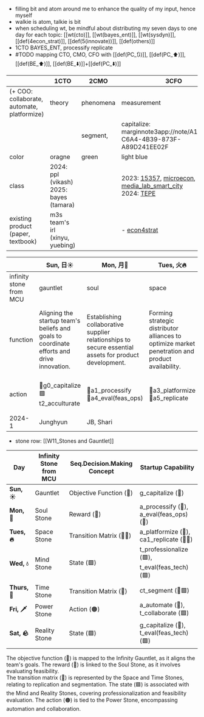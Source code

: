 - filling bit and atom around me to enhance the quality of my input, hence myself
- walkie is atom, talkie is bit
- when scheduling wt, be mindful about distributing my seven days to one day for each topic: [[wt(cto)]], [[wt(bayes_ent)]], [[wt(sysdyn)]], [[def(4econ_strat)]], [[def(5(innovate))]], [[def(others)]]
- 1CTO BAYES_ENT, processify replicate
- #TODO  mapping CTO, CMO, CFO with [[def(PC_🔃)]], [[def(PC_⬆️)]], [[def(BE_⬆️)]], [[def(BE_⬇️)]]+[[def(PC_⬇️)]]

|                                             | 1CTO                                       | 2CMO      | 3CFO                                                                                                                                                                                                                                                                                                               |
| ------------------------------------------- | ------------------------------------------ | --------- | ------------------------------------------------------------------------------------------------------------------------------------------------------------------------------------------------------------------------------------------------------------------------------------------------------------------ |
| (+ COO: collaborate, automate, platformize) | theory                                     | phenomena | measurement                                                                                                                                                                                                                                                                                                        |
|                                             |                                            | segment,  | capitalize: marginnote3app://note/A14DD436-C6A4-4B39-873F-A89D241EE02F                                                                                                                                                                                                                                             |
| color                                       | oragne                                     | green     | light blue                                                                                                                                                                                                                                                                                                         |
| class                                       | 2024: ppl (vikash)<br>2025: bayes (tamara) |           | 2023: [15357](marginnote3app://note/5D52C6DB-75C2-4CF1-A0E6-2E21F3961210), [microecon](marginnote3app://note/B67E344B-644A-4181-A2A3-86007B86BCA3), [media_lab_smart_city](marginnote3app://note/9613AD18-625D-488E-B459-636B2E967279)<br>2024: [TEPE](marginnote3app://note/3B1D9E5F-2401-42D4-948F-A771DDBF0673) |
| existing product (paper,  textbook)         | m3s team's irl (xinyu, yuebing)            |           | - [econ4strat](marginnote3app://note/A9A1BA3D-F7A5-4239-AFDA-29C943CF57FC)                                                                                                                                                                                                                                         |

|                         | Sun, 日☀️                                                                                  | Mon, 月🌙                                                                                              | Tues, ⽕🔥                                                                                        | Wed, ⽔💧                                                                                      | Thurs, ⽊🌴                                                                     | Fri, 金⛓️                                                                           | Sat, 土 🪨                                                                                      |
| ----------------------- | ----------------------------------------------------------------------------------------- | ----------------------------------------------------------------------------------------------------- | ------------------------------------------------------------------------------------------------ | --------------------------------------------------------------------------------------------- | ------------------------------------------------------------------------------ | ---------------------------------------------------------------------------------- | ---------------------------------------------------------------------------------------------- |
| infinity stone from MCU | gauntlet                                                                                  | soul                                                                                                  | space                                                                                            | mind                                                                                          | time                                                                           | power                                                                              | reality                                                                                        |
| function                | Aligning the startup team's beliefs and goals to coordinate efforts and drive innovation. | Establishing collaborative supplier relationships to secure essential assets for product development. | Forming strategic distributor alliances to optimize market penetration and product availability. | Ensuring the startup's technological expertise is effectively applied to product development. | Gathering and analyzing customer feedback to align products with market needs. | Evaluating the economic implications of supplier partnerships on production costs. | Using feedback from testing to address and reduce uncertainties regarding customer acceptance. |
| action                  | 🔵g0_capitalize<br>🟩t2_acculturate                                                       | 🔴a1_processify<br>🔴a4_eval(feas_ops)                                                                | 🔴a3_platformize<br>🔴a5_replicate                                                               | 🟩t1_professionalize<br>🟩t4_eval(feas_tech)                                                  | 💜c1_segment                                                                   | 🔴a2_automate<br> 🟩t2_collaborate                                                 | 🔵g0_capitalize<br>🟩t4_eval(feas_tech)                                                        |
| 2024-1                  | Junghyun                                                                                  | JB, Shari                                                                                             |                                                                                                  | Anup                                                                                          | David, Sarah                                                                   | Yuebing,                                                                           |                                                                                                |

- stone row: [[W11_Stones and Gauntlet]]

| Day           | Infinity Stone from MCU | Seq.Decision.Making Concept | Startup Capability                             |
| ------------- | ----------------------- | --------------------------- | ---------------------------------------------- |
| **Sun, ☀️**   | Gauntlet                | Objective Function (🔵)     | g_capitalize (🔵)                              |
| **Mon, 🌙**   | Soul Stone              | Reward (🔵)                 | a_processify (🔴), a_eval(feas_ops) (🔴)       |
| **Tues, 🔥**  | Space Stone             | Transition Matrix (🔴💜)    | a_platformize (🔴), ca1_replicate (💜🔴)       |
| **Wed, 💧**   | Mind Stone              | State (🟩)                  | t_professionalize (🟩), t_eval(feas_tech) (🟩) |
| **Thurs, 🌲** | Time Stone              | Transition Matrix (🔴)      | ct_segment (💜🟩)                              |
| **Fri, 🗡️**  | Power Stone             | Action (🟠)                 | a_automate (🔴), t_collaborate (🟩)            |
| **Sat, 🪨**   | Reality Stone           | State (🟩)                  | g_capitalize (🔵), t_eval(feas_tech) (🟩)      |
The objective function (🔵) is mapped to the Infinity Gauntlet, as it aligns the team's goals.
The reward (🔵) is linked to the Soul Stone, as it involves evaluating feasibility.  
The transition matrix (🔴) is represented by the Space and Time Stones, relating to replication and segmentation.
The state (🟩) is associated with the Mind and Reality Stones, covering professionalization and feasibility evaluation.
The action (🟠) is tied to the Power Stone, encompassing automation and collaboration.



